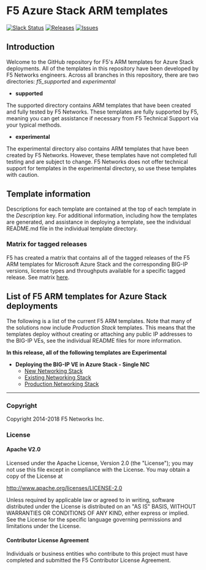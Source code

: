 # F5 Azure Stack ARM templates

[![Slack Status](https://f5cloudsolutions.herokuapp.com/badge.svg)](https://f5cloudsolutions.herokuapp.com)
[![Releases](https://img.shields.io/github/release/f5networks/f5-azure-stack-arm-templates.svg)](https://github.com/f5networks/f5-azure-stack-arm-templates/releases)
[![Issues](https://img.shields.io/github/issues/f5networks/f5-azure-stack-arm-templates.svg)](https://github.com/f5networks/f5-azure-stack-arm-templates/issues)

## Introduction

Welcome to the GitHub repository for F5's ARM templates for Azure Stack deployments.  All of the templates in this repository have been developed by F5 Networks engineers. Across all branches in this repository, there are two directories: *f5_supported* and *experimental*

- **supported**

The supported directory contains ARM templates that have been created and fully tested by F5 Networks. These templates are fully supported by F5, meaning you can get assistance if necessary from F5 Technical Support via your typical methods.

- **experimental**

The experimental directory also contains ARM templates that have been created by F5 Networks. However, these templates have not completed full testing and are subject to change. F5 Networks does not offer technical support for templates in the experimental directory, so use these templates with caution.

## Template information

Descriptions for each template are contained at the top of each template in the *Description* key.
For additional information, including how the templates are generated, and assistance in deploying a template, see the individual README.md file in the individual template directory.

### Matrix for tagged releases

F5 has created a matrix that contains all of the tagged releases of the F5 ARM templates for Microsoft Azure Stack and the corresponding BIG-IP versions, license types and throughputs available for a specific tagged release. See matrix [here](https://github.com/F5Networks/f5-azure-stack-arm-templates/blob/master/azure-bigip-version-matrix.md).

## List of F5 ARM templates for Azure Stack deployments

The following is a list of the current F5 ARM templates.
Note that many of the solutions now include *Production Stack* templates.  This means that the templates deploy without creating or attaching any public IP addresses to the BIG-IP VEs, see the individual README files for more information.

**In this release, all of the following templates are Experimental**

- **Deploying the BIG-IP VE in Azure Stack - Single NIC**
  - [New Networking Stack](https://github.com/F5Networks/f5-azure-stack-arm-templates/tree/master/experimental/standalone/1nic/new-stack)
  - [Existing Networking Stack](https://github.com/F5Networks/f5-azure-stack-arm-templates/tree/master/experimental/standalone/1nic/existing-stack)
  - [Production Networking Stack](https://github.com/F5Networks/f5-azure-arm-templates/tree/master/experimental/standalone/1nic/production-stack)
---

### Copyright

Copyright 2014-2018 F5 Networks Inc.

### License

#### Apache V2.0

Licensed under the Apache License, Version 2.0 (the "License"); you may not use
this file except in compliance with the License. You may obtain a copy of the
License at

http://www.apache.org/licenses/LICENSE-2.0

Unless required by applicable law or agreed to in writing, software
distributed under the License is distributed on an "AS IS" BASIS,
WITHOUT WARRANTIES OR CONDITIONS OF ANY KIND, either express or implied.
See the License for the specific language governing permissions and limitations
under the License.

#### Contributor License Agreement

Individuals or business entities who contribute to this project must have
completed and submitted the F5 Contributor License Agreement.
